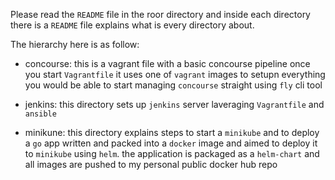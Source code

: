 Please read the `README` file in the roor directory and inside each directory there is a `README` file explains what is every directory about.

The hierarchy here is as follow:

- concourse: this is a vagrant file with a basic concourse pipeline once you start `Vagrantfile` it uses one of `vagrant` images to setupn everything you would be able to start managing `concourse` straight using `fly` cli tool


- jenkins: this directory sets up `jenkins` server laveraging `Vagrantfile` and `ansible` 

- minikune: this directory explains steps to start a `minikube` and to deploy a `go` app written and packed into a `docker` image and aimed to deploy it to `minikube` using `helm`. the application is packaged as a `helm-chart` and all images are pushed to my personal public docker hub repo 



